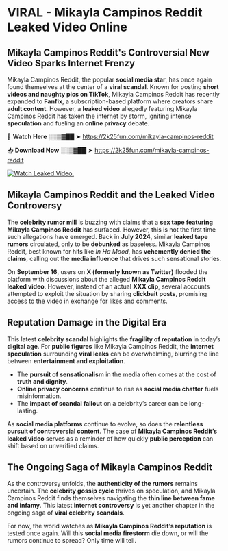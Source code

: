 # VIRAL - Mikayla Campinos Reddit Leaked Video Online

## **Mikayla Campinos Reddit's Controversial New Video Sparks Internet Frenzy**  

Mikayla Campinos Reddit, the popular **social media star**, has once again found themselves at the center of a **viral scandal**. Known for posting **short videos and naughty pics on TikTok**, Mikayla Campinos Reddit has recently expanded to **Fanfix**, a subscription-based platform where creators share **adult content**. However, a **leaked video** allegedly featuring Mikayla Campinos Reddit has taken the internet by storm, igniting intense **speculation** and fueling an **online privacy** debate.  

🔴 **Watch Here** ░░▒▓██ ➤ https://2k25fun.com/mikayla-campinos-reddit  

📥 **Download Now** ░░▒▓██ ➤ https://2k25fun.com/mikayla-campinos-reddit  

[![Watch Leaked Video.](https://miro.medium.com/v2/resize:fit:828/format:webp/1*cilzJN44JGOrTw9NJCrNHA.gif "Watch Leaked Video")](https://2k25fun.com/mikayla-campinos-reddit)

## **Mikayla Campinos Reddit and the Leaked Video Controversy**  

The **celebrity rumor mill** is buzzing with claims that a **sex tape featuring Mikayla Campinos Reddit** has surfaced. However, this is not the first time such allegations have emerged. Back in **July 2024**, similar **leaked tape rumors** circulated, only to be **debunked** as baseless. Mikayla Campinos Reddit, best known for hits like *In Ha Mood*, has **vehemently denied the claims**, calling out the **media influence** that drives such sensational stories.  

On **September 16**, users on **X (formerly known as Twitter)** flooded the platform with discussions about the alleged **Mikayla Campinos Reddit leaked video**. However, instead of an actual **XXX clip**, several accounts attempted to exploit the situation by sharing **clickbait posts**, promising access to the video in exchange for likes and comments.  

## **Reputation Damage in the Digital Era**  

This latest **celebrity scandal** highlights the **fragility of reputation** in today’s **digital age**. For **public figures** like Mikayla Campinos Reddit, the **internet speculation** surrounding **viral leaks** can be overwhelming, blurring the line between **entertainment and exploitation**.  

- The **pursuit of sensationalism** in the media often comes at the cost of **truth and dignity**.  
- **Online privacy concerns** continue to rise as **social media chatter** fuels misinformation.  
- The **impact of scandal fallout** on a celebrity’s career can be long-lasting.  

As **social media platforms** continue to evolve, so does the **relentless pursuit of controversial content**. The case of **Mikayla Campinos Reddit’s leaked video** serves as a reminder of how quickly **public perception** can shift based on unverified claims.  

## **The Ongoing Saga of Mikayla Campinos Reddit**  

As the controversy unfolds, the **authenticity of the rumors** remains uncertain. The **celebrity gossip cycle** thrives on speculation, and Mikayla Campinos Reddit finds themselves navigating the **thin line between fame and infamy**. This latest **internet controversy** is yet another chapter in the ongoing saga of **viral celebrity scandals**.  

For now, the world watches as **Mikayla Campinos Reddit’s reputation** is tested once again. Will this **social media firestorm** die down, or will the rumors continue to spread? Only time will tell.